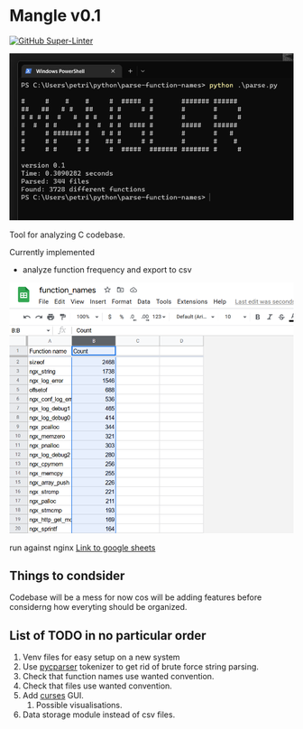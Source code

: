 # Mangle v0.1
[![GitHub Super-Linter](https://github.com/oasdflkjo/mangle/workflows/Lint%20Code%20Base/badge.svg)](https://github.com/marketplace/actions/super-linter)

![image](pics/screenshot2.png)

Tool for analyzing C codebase.

Currently implemented
- analyze function frequency and export to csv

<!---image --->
![image](pics/screenshot.png)

run against nginx [Link to google sheets](https://docs.google.com/spreadsheets/d/1crQyoxLpZhjzFrsiogF74hqWBomWeefxM4VVichnnK4/edit?usp=sharing)


## Things to condsider

Codebase will be a mess for now cos will be adding features before considerng how everyting should be organized.

## List of TODO in no particular order
1. Venv files for easy setup on a new system
1. Use [pycparser](https://pypi.org/project/pycparser/) tokenizer to get rid of brute force string parsing.
1. Check that function names use wanted convention.
1. Check that files use wanted convention.
1. Add [curses](https://docs.python.org/3/howto/curses.html) GUI.
    1. Possible visualisations.
1. Data storage module instead of csv files.
